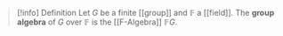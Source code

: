 >[!info] Definition
>Let $G$ be a finite [[group]] and $\mathbb{F}$ a [[field]]. The **group algebra** of $G$ over $\mathbb{F}$ is the [[F-Algebra]] $\mathbb{F}G$. 





